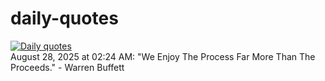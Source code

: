 # daily-quotes
[![Daily quotes](https://github.com/ceepu8/daily-quotes/actions/workflows/daily-quote.yml/badge.svg)](https://github.com/ceepu8/daily-quotes/actions/workflows/daily-quote.yml)<br/>
August 28, 2025 at 02:24 AM: "We Enjoy The Process Far More Than The Proceeds." - Warren Buffett
